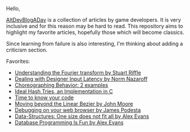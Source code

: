 Hello, 

[AltDevBlogADay](http://altdevblogaday.org/2011/01/15/it-begins/) is a collection of articles by game developers. It is very inclusive and for this reason may be hard to read. This repository aims to highlight my favorite articles, hopefully those which will become classics. 

Since learning from failure is also interesting, I'm thinking about adding a criticism section.

Favorites:

* [Understanding the Fourier transform by Stuart Riffle](http://altdevblogaday.org/2011/05/17/understanding-the-fourier-transform/)
* [Dealing with Designer Input Latency by Norm Nazaroff](http://altdevblogaday.org/2011/04/15/dealing-with-designer-input-latency/) 
* [Choreographing Behavior: 2 examples](http://altdevblogaday.org/2011/03/30/choreographing-behavior-2-examples/)
* [Ideal Hash Tries, an Implementation in C](http://altdevblogaday.org/2011/03/22/ideal-hash-tries-an-implementation-in-c/)
* [Time to know your code](http://altdevblogaday.org/2011/03/22/time-to-know-your-code/)
* [Moving beyond the Linear Bezier by John Moore](http://altdevblogaday.org/2011/03/21/moving-beyond-the-linear-bezier/)
* [Debugging on your web browser by James Podesta](http://altdevblogaday.org/2011/03/15/debugging-on-your-web-browser/)
* [Data-Structures: One size does not fit all by Alex Evans](http://altdevblogaday.org/2011/02/15/data-structures-one-size-does-not-fit-all/)
* [Database Programming Is Fun by Alex Evans](http://altdevblogaday.org/2011/03/07/database-programming-is-fun/)
